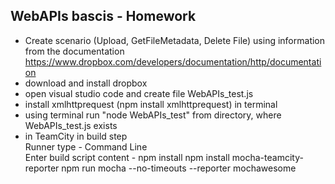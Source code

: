 ## WebAPIs bascis - Homework
- Create scenario (Upload,  GetFileMetadata, Delete File) using information from the documentation https://www.dropbox.com/developers/documentation/http/documentation  
- download and install dropbox
- open visual studio code and create file WebAPIs_test.js  
- install xmlhttprequest (npm install xmlhttprequest) in terminal  
- using terminal run "node WebAPIs_test" from directory, where WebAPIs_test.js exists  
- in TeamCity in build step  
           Runner type - Command Line  
           Enter build script content - npm install   npm install mocha-teamcity-reporter   npm run mocha --no-timeouts --reporter mochawesome
